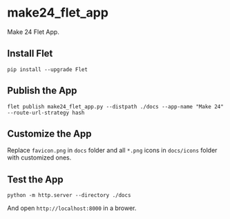 # make24_flet_app
Make 24 Flet App.

## Install Flet
```shell
pip install --upgrade Flet
```

## Publish the App
```shell
flet publish make24_flet_app.py --distpath ./docs --app-name "Make 24" --route-url-strategy hash
```

## Customize the App
Replace `favicon.png` in `docs` folder and all `*.png` icons in `docs/icons` folder with customized ones.

## Test the App
```shell
python -m http.server --directory ./docs
```
And open `http://localhost:8000` in a brower.
